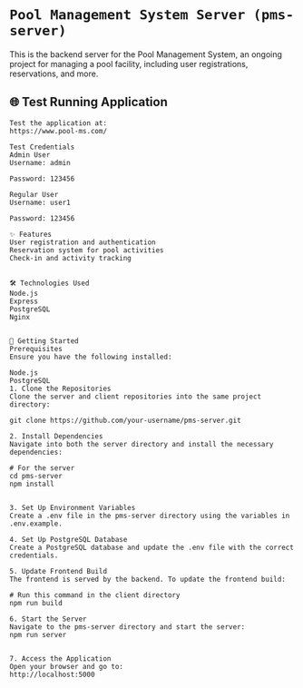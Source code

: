 # `Pool Management System Server (pms-server)`

This is the backend server for the Pool Management System, an ongoing project for managing a pool facility, including user registrations, reservations, and more.


## 🌐 Test Running Application
```plaintext
Test the application at:
https://www.pool-ms.com/

Test Credentials
Admin User
Username: admin

Password: 123456

Regular User
Username: user1

Password: 123456

✨ Features
User registration and authentication
Reservation system for pool activities
Check-in and activity tracking


🛠 Technologies Used
Node.js
Express
PostgreSQL
Nginx


🚀 Getting Started
Prerequisites
Ensure you have the following installed:

Node.js
PostgreSQL
1. Clone the Repositories
Clone the server and client repositories into the same project directory:

git clone https://github.com/your-username/pms-server.git

2. Install Dependencies
Navigate into both the server directory and install the necessary dependencies:

# For the server
cd pms-server
npm install


3. Set Up Environment Variables
Create a .env file in the pms-server directory using the variables in .env.example.

4. Set Up PostgreSQL Database
Create a PostgreSQL database and update the .env file with the correct credentials.

5. Update Frontend Build
The frontend is served by the backend. To update the frontend build:

# Run this command in the client directory
npm run build

6. Start the Server
Navigate to the pms-server directory and start the server:
npm run server


7. Access the Application
Open your browser and go to:
http://localhost:5000
